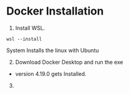 # Docker Installation

1. Install WSL.

``` wsl --install ```

System Installs the  linux with Ubuntu 

2. Download Docker Desktop and run the exe
- version 4.19.0 gets Installed.

3. 